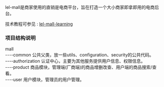 lel-mall是商家使用的直销是电商平台，旨在打造一个大小商家即拿即用的电商后台。

技术教程可参见 : [lel-mall-learning](https://github.com/flyChineseBoy/lel-mall-learning)

### 项目结构说明

mall  
----common 公共父类，放一些utils、configuration、security的公共代码。  
----authorization 认证中心，主要为其他服务提供用户信息、权限信息。  
----product 商品模块，管理端(厂商端)的商品增删改查、用户端的商品搜索/查看。  
----user 用户模块，管理员的用户管理。  
